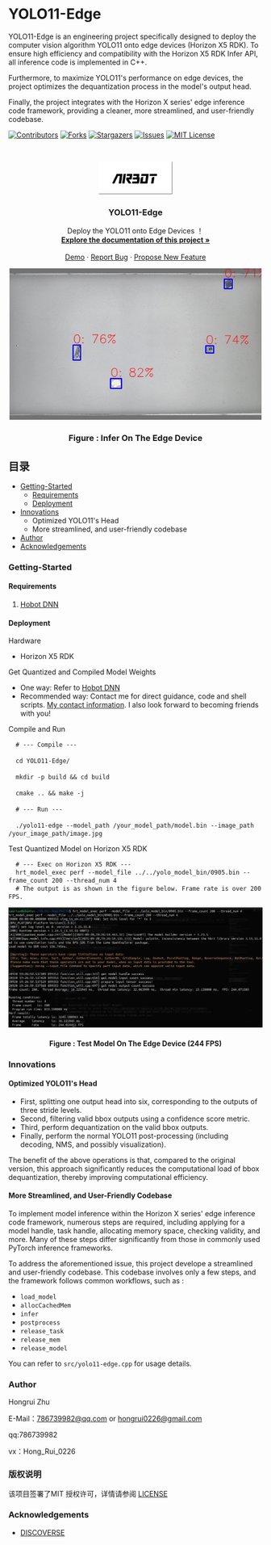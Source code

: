 

# YOLO11-Edge

YOLO11-Edge is an engineering project specifically designed to deploy the computer vision algorithm YOLO11 onto edge devices (Horizon X5 RDK). To ensure high efficiency and compatibility with the Horizon X5 RDK Infer API, all inference code is implemented in C++. 

Furthermore, to maximize YOLO11's performance on edge devices, the project optimizes the dequantization process in the model's output head. 

Finally, the project integrates with the Horizon X series' edge inference code framework, providing a cleaner, more streamlined, and user-friendly codebase.
<!-- PROJECT SHIELDS -->

[![Contributors][contributors-shield]][contributors-url]
[![Forks][forks-shield]][forks-url]
[![Stargazers][stars-shield]][stars-url]
[![Issues][issues-shield]][issues-url]
[![MIT License][license-shield]][license-url]

<!-- PROJECT LOGO -->
<br />

<p align="center">
  <a href="https://github.com/786739982//">
    <img src="assets/logo.png" alt="Logo" width="146" height="64">
  </a>

  <h3 align="center">YOLO11-Edge</h3>
  <p align="center">
    Deploy the YOLO11 onto Edge Devices ！
    <br />
    <a href="https://github.com/786739982/YOLO11-Edge"><strong>Explore the documentation of this project »</strong></a>
    <br />
    <br />
    <a href="https://github.com/786739982/YOLO11-Edge">Demo</a>
    ·
    <a href="https://github.com/786739982/YOLO11-Edge/issues">Report Bug</a>
    ·
    <a href="https://github.com/786739982/YOLO11-Edge/issues">Propose New Feature</a>
  </p>

</p>

<p align="center">
<img src="assets/YOLO11-Edge.png", width="500"/>
<h3 align="center">Figure : Infer On The Edge Device</h3>
</p>

## 目录

- [Getting-Started](#Getting-Started)
  - [Requirements](#Requirements)
  - [Deployment](#Deployment)
- [Innovations](#Innovations)
  - Optimized YOLO11's Head
  - More streamlined, and user-friendly codebase
- [Author](#Author)
- [Acknowledgements](#Acknowledgements)




### Getting-Started

#### Requirements

1. [Hobot DNN](https://developer.d-robotics.cc/rdk_doc/04_toolchain_development)

#### Deployment

Hardware

* Horizon X5 RDK

Get Quantized and Compiled Model Weights
* One way: Refer to [Hobot DNN](https://developer.d-robotics.cc/rdk_doc/04_toolchain_development)
* Recommended way: Contact me for direct guidance, code and shell scripts. [My contact information](#Author). I also look forward to becoming friends with you!

Compile and Run
```
  # --- Compile ---
  
  cd YOLO11-Edge/

  mkdir -p build && cd build
  
  cmake .. && make -j

  # --- Run ---

  ./yolo11-edge --model_path /your_model_path/model.bin --image_path /your_image_path/image.jpg
```

Test Quantized Model on Horizon X5 RDK
```
  # --- Exec on Horizon X5 RDK ---
  hrt_model_exec perf --model_file ../../yolo_model_bin/0905.bin --frame_count 200 --thread_num 4
  # The output is as shown in the figure below. Frame rate is over 200 FPS.
```
<p align="center">
<img src="assets/Model-Test.png", width=""/>
<h4 align="center">Figure : Test Model On The Edge Device (244 FPS)</h4>
</p>




### Innovations

#### Optimized YOLO11's Head

* First, splitting one output head into six, corresponding to the outputs of three stride levels.
* Second, filtering valid bbox outputs using a confidence score metric.
* Third, perform dequantization on the valid bbox outputs.
* Finally, perform the normal YOLO11 post-processing (including decoding, NMS, and possibly visualization).

The benefit of the above operations is that, compared to the original version, this approach significantly reduces the computational load of bbox dequantization, thereby improving computational efficiency.

#### More Streamlined, and User-Friendly Codebase

To implement model inference within the Horizon X series' edge inference code framework, numerous steps are required, including applying for a model handle, task handle, allocating memory space, checking validity, and more. Many of these steps differ significantly from those in commonly used PyTorch inference frameworks.

To address the aforementioned issue, this project develope a streamlined and user-friendly codebase. This codebase involves only a few steps, and the framework follows common workflows, such as :
* ```load_model```
* ```allocCachedMem```
* ```infer```
* ```postprocess```
* ```release_task```
* ```release_mem```
* ```release_model```

You can refer to ```src/yolo11-edge.cpp``` for usage details.





### Author

Hongrui Zhu 

E-Mail：786739982@qq.com or hongrui0226@gmail.com

qq:786739982

vx：Hong_Rui_0226



  
### 版权说明

该项目签署了MIT 授权许可，详情请参阅 [LICENSE](https://github.com/786739982/YOLO11-Edge/blob/master/LICENSE)





### Acknowledgements

- [DISCOVERSE](https://airbots.online/)




<!-- links -->
[contributors-shield]: https://img.shields.io/github/contributors/786739982/YOLO11-Edge.svg?style=flat-square
[contributors-url]: https://github.com/786739982/YOLO11-Edge/graphs/contributors
[forks-shield]: https://img.shields.io/github/forks/786739982/YOLO11-Edge.svg?style=flat-square
[forks-url]: https://github.com/786739982/YOLO11-Edge/network/members
[stars-shield]: https://img.shields.io/github/stars/786739982/YOLO11-Edge.svg?style=flat-square
[stars-url]: https://github.com/786739982/YOLO11-Edge/stargazers
[issues-shield]: https://img.shields.io/github/issues/786739982/YOLO11-Edge.svg?style=flat-square
[issues-url]: https://img.shields.io/github/issues/786739982/YOLO11-Edge.svg
[license-shield]: https://img.shields.io/github/license/786739982/YOLO11-Edge.svg?style=flat-square
[license-url]: https://github.com/786739982/YOLO11-Edge/blob/master/LICENSE.txt
[linkedin-shield]: https://img.shields.io/badge/-LinkedIn-black.svg?style=flat-square&logo=linkedin&colorB=555





